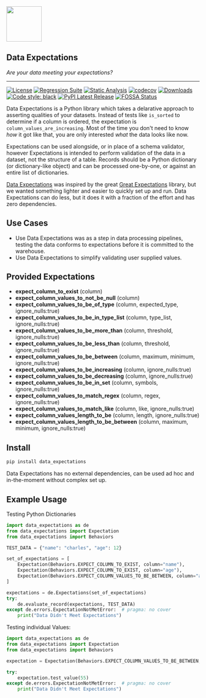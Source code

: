 <img src="icon.png" height="92px" />

## Data Expectations  
_Are your data meeting your expectations?_

----

[![License](https://img.shields.io/badge/License-Apache%202.0-blue.svg)](https://github.com/joocer/data_expectations/blob/main/LICENSE)
[![Regression Suite](https://github.com/joocer/data_expectations/actions/workflows/regression_suite.yaml/badge.svg)](https://github.com/joocer/data_expectations/actions/workflows/regression_suite.yaml)
[![Static Analysis](https://github.com/joocer/data_expectations/actions/workflows/static_analysis.yml/badge.svg)](https://github.com/joocer/data_expectations/actions/workflows/static_analysis.yml)
[![codecov](https://codecov.io/gh/joocer/data_expectations/branch/main/graph/badge.svg?token=XA60LUVH0W)](https://codecov.io/gh/joocer/data_expectations)
 [![Downloads](https://static.pepy.tech/badge/data-expectations)](https://pepy.tech/project/data-expectations)
[![Code style: black](https://img.shields.io/badge/code%20style-black-000000.svg)](https://github.com/psf/black)
[![PyPI Latest Release](https://img.shields.io/pypi/v/data-expectations.svg)](https://pypi.org/project/data-expectations/)
[![FOSSA Status](https://app.fossa.com/api/projects/git%2Bgithub.com%2Fjoocer%2Fdata_expectations.svg?type=shield)](https://app.fossa.com/projects/git%2Bgithub.com%2Fjoocer%2Fdata_expectations?ref=badge_shield)

Data Expectations is a Python library which takes a delarative approach to asserting qualities of your datasets. Instead of tests like `is_sorted` to determine if a column is ordered, the expectation is `column_values_are_increasing`. Most of the time you don't need to know _how_ it got like that, you are only interested _what_ the data looks like now.

Expectations can be used alongside, or in place of a schema validator, however Expectations is intended to perform validation of the data in a dataset, not the structure of a table. Records should be a Python dictionary (or dictionary-like object) and can be processed one-by-one, or against an entire list of dictionaries.

[Data Expectations](https://github.com/joocer/data_expectations) was inspired by the great [Great Expectations](https://github.com/great-expectations/great_expectations) library, but we wanted something lighter and easier to quickly set up and run. Data Expectations can do less, but it does it with a fraction of the effort and has zero dependencies. 

## Use Cases

- Use Data Expectations was as a step in data processing pipelines, testing the data conforms to expectations before it is committed to the warehouse.
- Use Data Expectations to simplify validating user supplied values.

## Provided Expectations

- **expect_column_to_exist** (column)
- **expect_column_values_to_not_be_null** (column)
- **expect_column_values_to_be_of_type** (column, expected_type, ignore_nulls:true)
- **expect_column_values_to_be_in_type_list** (column, type_list, ignore_nulls:true)
- **expect_column_values_to_be_more_than** (column, threshold, ignore_nulls:true)
- **expect_column_values_to_be_less_than** (column, threshold, ignore_nulls:true)
- **expect_column_values_to_be_between** (column, maximum, minimum, ignore_nulls:true)
- **expect_column_values_to_be_increasing** (column, ignore_nulls:true)
- **expect_column_values_to_be_decreasing** (column, ignore_nulls:true)
- **expect_column_values_to_be_in_set** (column, symbols, ignore_nulls:true)
- **expect_column_values_to_match_regex** (column, regex, ignore_nulls:true)
- **expect_column_values_to_match_like** (column, like, ignore_nulls:true)
- **expect_column_values_length_to_be** (column, length, ignore_nulls:true)
- **expect_column_values_length_to_be_between**  (column, maximum, minimum, ignore_nulls:true)

## Install

~~~bash
pip install data_expectations
~~~

Data Expectations has no external dependencies, can be used ad hoc and in-the-moment without complex set up.

## Example Usage

Testing Python Dictionaries

~~~python
import data_expectations as de
from data_expectations import Expectation
from data_expectations import Behaviors

TEST_DATA = {"name": "charles", "age": 12}

set_of_expectations = [
    Expectation(Behaviors.EXPECT_COLUMN_TO_EXIST, column="name"),
    Expectation(Behaviors.EXPECT_COLUMN_TO_EXIST, column="age"),
    Expectation(Behaviors.EXPECT_COLUMN_VALUES_TO_BE_BETWEEN, column="age", config={"minimum": 0, "maximum": 120}),
]

expectations = de.Expectations(set_of_expectations)
try:
    de.evaluate_record(expectations, TEST_DATA)
except de.errors.ExpectationNotMetError:  # pragma: no cover
    print("Data Didn't Meet Expectations")
~~~

Testing individual Values:

~~~python
import data_expectations as de
from data_expectations import Expectation
from data_expectations import Behaviors

expectation = Expectation(Behaviors.EXPECT_COLUMN_VALUES_TO_BE_BETWEEN, column="age", config={"minimum": 0, "maximum": 120})

try:
    expectation.test_value(55)
except de.errors.ExpectationNotMetError:  # pragma: no cover
    print("Data Didn't Meet Expectations")
~~~